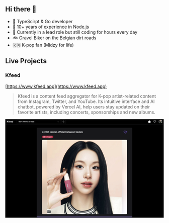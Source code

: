 ## Hi there 👋

- 💙 TypeScirpt & Go developer
- 🧓 10+ years of experience in Node.js
- 👴 Currently in a lead role but still coding for hours every day
- 🚲 Gravel Biker on the Belgian dirt roads
- 🇰🇷 K-pop fan (Midzy for life)


## Live Projects

### Kfeed
[https://www.kfeed.app](https://www.kfeed.app)
> Kfeed is a content feed aggregator for K-pop artist-related content from Instagram, Twitter, and YouTube. Its intuitive interface and AI chatbot, powered by Vercel AI, help users stay updated on their favorite artists, including concerts, sponsorships and new albums.

![Kfeed project image](images/kfeed-project-hero.png)
